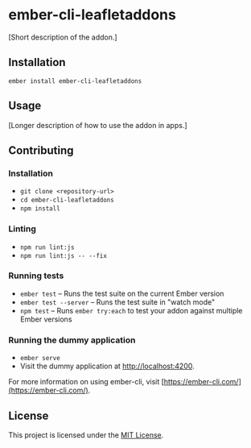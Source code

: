 ember-cli-leafletaddons
==============================================================================

[Short description of the addon.]

Installation
------------------------------------------------------------------------------

```
ember install ember-cli-leafletaddons
```


Usage
------------------------------------------------------------------------------

[Longer description of how to use the addon in apps.]


Contributing
------------------------------------------------------------------------------

### Installation

* `git clone <repository-url>`
* `cd ember-cli-leafletaddons`
* `npm install`

### Linting

* `npm run lint:js`
* `npm run lint:js -- --fix`

### Running tests

* `ember test` – Runs the test suite on the current Ember version
* `ember test --server` – Runs the test suite in "watch mode"
* `npm test` – Runs `ember try:each` to test your addon against multiple Ember versions

### Running the dummy application

* `ember serve`
* Visit the dummy application at [http://localhost:4200](http://localhost:4200).

For more information on using ember-cli, visit [https://ember-cli.com/](https://ember-cli.com/).

License
------------------------------------------------------------------------------

This project is licensed under the [MIT License](LICENSE.md).
